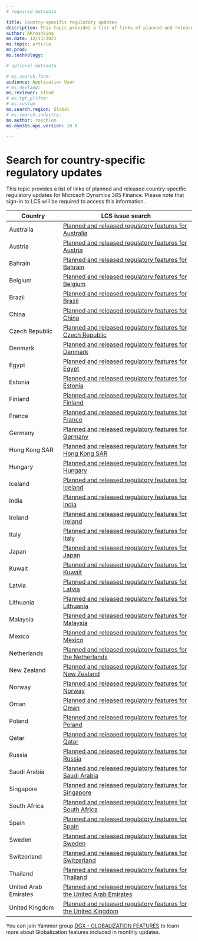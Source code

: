 ```yaml
---
# required metadata

title: Country-specific regulatory updates
description: This topic provides a list of links of planned and released country-specific regulatory updates for Microsoft Dynamics 365 Finance.
author: AKroshkina
ms.date: 12/13/2021
ms.topic: article
ms.prod: 
ms.technology: 

# optional metadata

# ms.search.form:
audience: Application User
# ms.devlang: 
ms.reviewer: kfend
# ms.tgt_pltfrm: 
# ms.custom
ms.search.region: Global
# ms.search.industry: 
ms.author: roschlom
ms.dyn365.ops.version: 10.0

---
```

# Search for country-specific regulatory updates

This topic provides a list of links of planned and released country-specific regulatory updates for Microsoft Dynamics 365 Finance.
Please note that sign-in to LCS will be required to access this information.

| **Country**          | **LCS issue search**                                                                                                                                                                                                                                                                                                                                                                                                                                                                                                                                                                                                                                                                               |
|----------------------|----------------------------------------------------------------------------------------------------------------------------------------------------------------------------------------------------------------------------------------------------------------------------------------------------------------------------------------------------------------------------------------------------------------------------------------------------------------------------------------------------------------------------------------------------------------------------------------------------------------------------------------------------------------------------------------------------|
| Australia            | [Planned and released regulatory features for Australia](https://fix.lcs.dynamics.com/Issue/Results?v=8_versionClass&ct=2_categoryClass_6_categoryClass&ft=1_featureClass_2_featureClass_3_featureClass&cu=1_countryClass&o=D&mode=Full&i=2_issueTypeClass_1_issueTypeClass)                                                                                                                                                                                                                                                                                                                                                                                                                       |
| Austria              | [Planned and released regulatory features for Austria](https://fix.lcs.dynamics.com/Issue/Results?v=8_versionClass&ct=2_categoryClass_6_categoryClass&ft=1_featureClass_2_featureClass_3_featureClass&cu=2_countryClass&o=D&mode=Full&i=2_issueTypeClass_1_issueTypeClass)                                                                                                                                                                                                                                                                                                                                                                                                                         |
| Bahrain              | [Planned and released regulatory features for Bahrain](https://fix.lcs.dynamics.com/Issue/Results?v=8_versionClass&ct=2_categoryClass_6_categoryClass&ft=1_featureClass_2_featureClass_3_featureClass&cu=37_countryClass&o=D&mode=Full&i=2_issueTypeClass_1_issueTypeClass)                                                                                                                                                                                                                                                                                                                                                                                                                        |
| Belgium              | [<u>Planned and released regulatory features for Belgium</u>](https://fix.lcs.dynamics.com/Issue/Results?v=8_versionClass&ct=2_categoryClass_6_categoryClass&ft=1_featureClass_2_featureClass_3_featureClass&cu=3_countryClass&o=D&mode=Full&i=2_issueTypeClass_1_issueTypeClass)                                                                                                                                                                                                                                                                                                                                                                                                                  |
| Brazil               | [<u>Planned and released regulatory features for Brazil</u>](https://fix.lcs.dynamics.com/Issue/Results?v=8_versionClass&ct=2_categoryClass_6_categoryClass&ft=1_featureClass_2_featureClass_3_featureClass&cu=4_countryClass&o=D&mode=Full&i=2_issueTypeClass_1_issueTypeClass)                                                                                                                                                                                                                                                                                                                                                                                                                   |
| China                | [<u>Planned and released regulatory features for China</u>](https://fix.lcs.dynamics.com/Issue/Results?v=8_versionClass&ct=2_categoryClass_6_categoryClass&ft=1_featureClass_2_featureClass_3_featureClass&cu=6_countryClass&o=D&mode=Full&i=2_issueTypeClass_1_issueTypeClass)                                                                                                                                                                                                                                                      |
| Czech Republic                | [<u>Planned and released regulatory features for Czech Republic</u>](https://fix.lcs.dynamics.com/Issue/Results?v=8_versionClass&ct=2_categoryClass_6_categoryClass&ft=1_featureClass_2_featureClass_3_featureClass&cu=7_countryClass&o=D&mode=Full&i=2_issueTypeClass_1_issueTypeClass)                                                                                                                                                                                                                                                                                                                                                                                                                                                                                                              |
| Denmark              | [<u>Planned and released regulatory features for Denmark</u>](https://fix.lcs.dynamics.com/Issue/Results?v=8_versionClass&ct=2_categoryClass_6_categoryClass&ft=1_featureClass_2_featureClass_3_featureClass&cu=8_countryClass&o=D&mode=Full&i=2_issueTypeClass_1_issueTypeClass)                                                                                                                                                                                                                                                                                                                                                                                                                  |
| Egypt                | [<u>Planned and released regulatory features for Egypt</u>](https://fix.lcs.dynamics.com/Issue/Results?v=8_versionClass&ct=2_categoryClass_6_categoryClass&ft=1_featureClass_2_featureClass_3_featureClass&cu=42_countryClass&o=D&mode=Full&i=2_issueTypeClass_1_issueTypeClass)                                                                                                                                                                                                                                                                                                                                                                                                                   |
| Estonia              | [Planned and released regulatory features for Estonia](https://fix.lcs.dynamics.com/Issue/Results?v=8_versionClass&ct=2_categoryClass_6_categoryClass&ft=1_featureClass_2_featureClass_3_featureClass&cu=9_countryClass&o=D&mode=Full&i=2_issueTypeClass_1_issueTypeClass)                                                                                                                                                                                                                                                                                                                                                                                                                         |
| Finland              | [<u>Planned and released regulatory features for Finland</u>](https://fix.lcs.dynamics.com/Issue/Results?v=8_versionClass&ct=2_categoryClass_6_categoryClass&ft=1_featureClass_2_featureClass_3_featureClass&cu=10_countryClass&o=D&mode=Full&i=2_issueTypeClass_1_issueTypeClass)                                                                                                                                                                                                                                                                                                                                                                                                                 |
| France               | [<u>Planned and released regulatory features for France</u>](https://fix.lcs.dynamics.com/Issue/Results?v=8_versionClass&ct=2_categoryClass_6_categoryClass&ft=1_featureClass_2_featureClass_3_featureClass&cu=11_countryClass&o=D&mode=Full&i=2_issueTypeClass_1_issueTypeClass)                                                                                                                                                                                                                                                                                                                                                                                                                  |
| Germany              | [<u>Planned and released regulatory features for Germany</u>](https://fix.lcs.dynamics.com/Issue/Results?v=8_versionClass&ct=2_categoryClass_6_categoryClass&ft=1_featureClass_2_featureClass_3_featureClass&cu=12_countryClass&o=D&mode=Full&i=2_issueTypeClass_1_issueTypeClass)                                                                                                                                                                                                                                                                                                                                                                                                                 |
| Hong Kong SAR        | [<u>Planned and released regulatory features for Hong Kong SAR</u>](https://fix.lcs.dynamics.com/Issue/Results?q=&dm=0&v=8_versionClass&i=2_issueTypeClass_1_issueTypeClass&ct=2_categoryClass_6_categoryClass&ft=1_featureClass_2_featureClass_3_featureClass&cu=38_countryClass&pi=&pm=&pc=&rd=&d=&envId=&permission=)                                                                                                                                                                                                                                                                                                                                                                           |
| Hungary              | [<u>Planned and released regulatory features for Hungary</u>](https://fix.lcs.dynamics.com/Issue/Results?v=8_versionClass&ct=2_categoryClass_6_categoryClass&ft=1_featureClass_2_featureClass_3_featureClass&cu=13_countryClass&o=D&mode=Full&i=2_issueTypeClass_1_issueTypeClass)                                                                                                                                                                                                                                                                                                                                                                                                                 |
| Iceland              | [<u>Planned and released regulatory features for Iceland</u>](https://fix.lcs.dynamics.com/Issue/Results?q=&dm=0&v=8_versionClass&i=2_issueTypeClass_1_issueTypeClass&ct=2_categoryClass_6_categoryClass&ft=1_featureClass_2_featureClass_3_featureClass&cu=14_countryClass&pi=&pm=&pc=&rd=&d=&envId=&permission=)                                                                                                                                                                                                                                                                                                                                                                                 |
| India                | [<u>Planned and released regulatory features for India</u>](https://fix.lcs.dynamics.com/Issue/Results?v=8_versionClass&ct=2_categoryClass_6_categoryClass&ft=1_featureClass_2_featureClass_3_featureClass&cu=15_countryClass&o=D&mode=Full&i=2_issueTypeClass_1_issueTypeClass)                                                                                                                                                                                                                                                                                                                                                                                                                   |
| Ireland              | [<u>Planned and released regulatory features for Ireland</u>](https://fix.lcs.dynamics.com/Issue/Results?v=8_versionClass&ct=2_categoryClass_6_categoryClass&ft=1_featureClass_2_featureClass_3_featureClass&cu=16_countryClass&o=D&mode=Full&i=2_issueTypeClass_1_issueTypeClass)                                                                                                                                                                                                                                                                                                                                                                                                                 |
| Italy                | [<u>Planned and released regulatory features for Italy</u>](https://fix.lcs.dynamics.com/Issue/Results?v=8_versionClass&ct=2_categoryClass_6_categoryClass&ft=1_featureClass_2_featureClass_3_featureClass&cu=17_countryClass&o=D&mode=Full&i=2_issueTypeClass_1_issueTypeClass)                                                                                                                                                                                                                                                                                                                                                                                                                   |
| Japan                | [<u>Planned and released regulatory features for Japan</u>](https://fix.lcs.dynamics.com/Issue/Results?v=8_versionClass&ct=2_categoryClass_6_categoryClass&ft=1_featureClass_2_featureClass_3_featureClass&cu=18_countryClass&o=D&mode=Full&i=2_issueTypeClass_1_issueTypeClass)                                                                                                                                                                                                                                                                                                                                                                                                                   |
| Kuwait               | [<u>Planned and released regulatory features for Kuwait</u>](https://fix.lcs.dynamics.com/Issue/Results?v=8_versionClass&ct=2_categoryClass_6_categoryClass&ft=1_featureClass_2_featureClass_3_featureClass&cu=39_countryClass&o=D&mode=Full&i=2_issueTypeClass_1_issueTypeClasshttps://fix.lcs.dynamics.com/Issue/Results?v=8_versionClass&ct=2_categoryClass_6_categoryClass&ft=1_featureClass_2_featureClass_3_featureClass&cu=39_countryClass&o=D&mode=Full&i=2_issueTypeClass_1_issueTypeClass)                                                                                                                                                                                               |
| Latvia               | [<u>Planned and released regulatory features for Latvia</u>](https://fix.lcs.dynamics.com/Issue/Results?v=8_versionClass&ct=2_categoryClass_6_categoryClass&ft=1_featureClass_2_featureClass_3_featureClass&cu=19_countryClass&o=D&mode=Full&i=2_issueTypeClass_1_issueTypeClass)                                                                                                                                                                                                                                                                                                                                                                                                                  |
| Lithuania            | [<u>Planned and released regulatory features for Lithuania</u>](https://fix.lcs.dynamics.com/Issue/Results?v=8_versionClass&ct=2_categoryClass_6_categoryClass&ft=1_featureClass_2_featureClass_3_featureClass&cu=20_countryClass&o=D&mode=Full&i=2_issueTypeClass_1_issueTypeClass)                                                                                                                                                                                                                                                                                                                                                                                                               |
| Malaysia             | [Planned and released regulatory features for Malaysia](https://fix.lcs.dynamics.com/Issue/Results?v=8_versionClass&ct=2_categoryClass_6_categoryClass&ft=1_featureClass_2_featureClass_3_featureClass&cu=21_countryClass&o=D&mode=Full&i=2_issueTypeClass_1_issueTypeClass)                                                                                                                                                                                                                                                                                                                                                                                                                       |
| Mexico               | [<u>Planned and released regulatory features for Mexico</u>](https://fix.lcs.dynamics.com/Issue/Results?v=8_versionClass&ct=2_categoryClass_6_categoryClass&ft=1_featureClass_2_featureClass_3_featureClass&cu=22_countryClass&o=D&mode=Full&i=2_issueTypeClass_1_issueTypeClass)                                                                                                                                                                                                                                                                                                                                                                                                                  |
| Netherlands          | [<u>Planned and released regulatory features for the Netherlands</u>](https://fix.lcs.dynamics.com/Issue/Results?v=8_versionClass&ct=2_categoryClass_6_categoryClass&ft=1_featureClass_2_featureClass_3_featureClass&cu=23_countryClass&o=D&mode=Full&i=2_issueTypeClass_1_issueTypeClass)                                                                                                                                                                                                                                                                                                                                                                                                         |
| New Zealand          | [Planned and released regulatory features for New Zealand](https://fix.lcs.dynamics.com/Issue/Results?v=8_versionClass&ct=2_categoryClass_6_categoryClass&ft=1_featureClass_2_featureClass_3_featureClass&cu=24_countryClass&o=D&mode=Full&i=2_issueTypeClass_1_issueTypeClass)                                                                                                                                                                                                                                                                                                                                                                                                                    |
| Norway               | [<u>Planned and released regulatory features for Norway</u>](https://fix.lcs.dynamics.com/Issue/Results?v=8_versionClass&ct=2_categoryClass_6_categoryClass&ft=1_featureClass_2_featureClass_3_featureClass&cu=25_countryClass&o=D&mode=Full&i=2_issueTypeClass_1_issueTypeClass)                                                                                                                                                                                                                                                                                                                                                                                                                  |
| Oman                 | [<u>Planned and released regulatory features for Oman</u>](https://fix.lcs.dynamics.com/Issue/Results?v=8_versionClass&ct=2_categoryClass_6_categoryClass&ft=1_featureClass_2_featureClass_3_featureClass&cu=40_countryClass&o=D&mode=Full&i=2_issueTypeClass_1_issueTypeClass)                                                                                                                                                                                                                                                                                                                                                                                                                    |
| Poland               | [<u>Planned and released regulatory features for Poland</u>](https://fix.lcs.dynamics.com/Issue/Results?v=8_versionClass&ct=2_categoryClass_6_categoryClass&ft=1_featureClass_2_featureClass_3_featureClass&cu=26_countryClass&o=D&mode=Full&i=2_issueTypeClass_1_issueTypeClass)                                                                                                                                                                                                                                                                                                                                                                                                                  |
| Qatar                | [<u>Planned and released regulatory features for Qatar</u>](https://fix.lcs.dynamics.com/Issue/Results?v=8_versionClass&ct=2_categoryClass_6_categoryClass&ft=1_featureClass_2_featureClass_3_featureClass&cu=41_countryClass&o=D&mode=Full&i=2_issueTypeClass_1_issueTypeClass)                                                                                                                                                                                                                                                                                                                                                                                                                   |
| Russia               | [<u>Planned and released regulatory features for Russia</u>](https://fix.lcs.dynamics.com/Issue/Results?v=8_versionClass&ct=2_categoryClass_6_categoryClass&ft=1_featureClass_2_featureClass_3_featureClass&cu=27_countryClass&o=D&mode=Full&i=2_issueTypeClass_1_issueTypeClass)                                                                                                                                                                                                                                                                                                                                                                                                                  |
| Saudi Arabia         | [<u>Planned and released regulatory features for Saudi Arabia</u>](https://fix.lcs.dynamics.com/Issue/Results?v=8_versionClass&ct=2_categoryClass_6_categoryClass&ft=1_featureClass_2_featureClass_3_featureClass&cu=28_countryClass&o=D&mode=Full&i=2_issueTypeClass_1_issueTypeClass)                                                                                                                                                                                                                                                                                                                                                                                                            |
| Singapore            | [<u>Planned and released regulatory features for Singapore</u>](https://fix.lcs.dynamics.com/Issue/Results?v=8_versionClass&ct=2_categoryClass_6_categoryClass&ft=1_featureClass_2_featureClass_3_featureClass&cu=29_countryClass&o=D&mode=Full&i=2_issueTypeClass_1_issueTypeClass)                                                                                                                                                                                                                                                                                                                                                                                                               |
| South Africa         | [<u>Planned and released regulatory features for South Africa</u>](https://fix.lcs.dynamics.com/Issue/Results?q=&dm=0&v=8_versionClass&i=2_issueTypeClass_1_issueTypeClass&ct=2_categoryClass_6_categoryClass&ft=1_featureClass_2_featureClass_3_featureClass&cu=30_countryClass&pi=&pm=&pc=&rd=&d=&envId=&permission=)                                                                                                                                                                                                                                                                                                                                                                            |
| Spain                | [<u>Planned and released regulatory features for Spain</u>](https://fix.lcs.dynamics.com/Issue/Results?v=8_versionClass&ct=2_categoryClass_6_categoryClass&ft=1_featureClass_2_featureClass_3_featureClass&cu=31_countryClass&o=D&mode=Full&i=2_issueTypeClass_1_issueTypeClass)                                                                                                                                                                                                                                                                                                                                                                                                                   |
| Sweden               | [<u>Planned and released regulatory features for Sweden</u>](https://fix.lcs.dynamics.com/Issue/Results?v=8_versionClass&ct=2_categoryClass_6_categoryClass&ft=1_featureClass_2_featureClass_3_featureClass&cu=32_countryClass&o=D&mode=Full&i=2_issueTypeClass_1_issueTypeClass)                                                                                                                                                                                                                                                                                                                                                                                                                  |
| Switzerland          | [<u>Planned and released regulatory features for Switzerland</u>](https://fix.lcs.dynamics.com/Issue/Results?v=8_versionClass&ct=2_categoryClass_6_categoryClass&ft=1_featureClass_2_featureClass_3_featureClass&cu=33_countryClass&o=D&mode=Full&i=2_issueTypeClass_1_issueTypeClass)                                                                                                                                                                                                                                                                                                                                                                                                             |
| Thailand             | [<u>Planned and released regulatory features for Thailand</u>](https://fix.lcs.dynamics.com/Issue/Results?v=8_versionClass&ct=2_categoryClass_6_categoryClass&ft=1_featureClass_2_featureClass_3_featureClass&cu=34_countryClass&o=D&mode=Full&i=2_issueTypeClass_1_issueTypeClass)                                                                                                                                                                                                                                                                                                                                                                                                                |
| United Arab Emirates | [<u>Planned and released regulatory features for the United Arab Emirates</u>](https://fix.lcs.dynamics.com/Issue/Results?v=8_versionClass&ct=2_categoryClass_6_categoryClass&ft=1_featureClass_2_featureClass_3_featureClass&cu=43_countryClass&o=D&mode=Full&i=2_issueTypeClass_1_issueTypeClass)                                                                                                                                                                                                                                                                                                                                                                                                |
| United Kingdom       | [<u>Planned and released regulatory features for the United Kingdom</u>](https://nam06.safelinks.protection.outlook.com/?url=https%3A%2F%2Ffix.lcs.dynamics.com%2FIssue%2FResults%3Fv%3D8_versionClass%26ct%3D2_categoryClass_6_categoryClass%26ft%3D1_featureClass_2_featureClass_3_featureClass%26cu%3D3_countryClass%26o%3DD%26mode%3DFull%26i%3D2_issueTypeClass_1_issueTypeClass&data=04%7C01%7Cvastrup%40microsoft.com%7C6e8a12140a0548c9224508d94add50a5%7C72f988bf86f141af91ab2d7cd011db47%7C1%7C0%7C637623136671200065%7CUnknown%7CTWFpbGZsb3d8eyJWIjoiMC4wLjAwMDAiLCJQIjoiV2luMzIiLCJBTiI6Ik1haWwiLCJXVCI6Mn0%3D%7C1000&sdata=eiZzncdY20RjysdC8rpru54YONhSlJUec093vwFK5jI%3D&reserved=0) |


You can join Yammer group [DGX - GLOBALIZATION FEATURES](https://nam06.safelinks.protection.outlook.com/?url=https%3A%2F%2Fwww.yammer.com%2Fdynamicsaxfeedbackprograms%2F%23%2Fthreads%2FinGroup%3Ftype%3Din_group%26feedId%3D17055599%26view%3Dall&data=04%7C01%7Cv-akroshkina%40microsoft.com%7Cd9ff45f516714794499808d9d9886844%7C72f988bf86f141af91ab2d7cd011db47%7C1%7C0%7C637780002155790602%7CUnknown%7CTWFpbGZsb3d8eyJWIjoiMC4wLjAwMDAiLCJQIjoiV2luMzIiLCJBTiI6Ik1haWwiLCJXVCI6Mn0%3D%7C3000&sdata=PHIu40mQKyx9GlUITswmPx5FV1xj0tHnahLma8guE%2Bw%3D&reserved=0) to learn more about Globalization features included in monthly updates.
